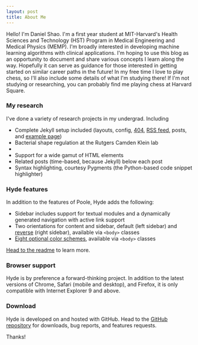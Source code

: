 ```yaml
---
layout: post
title: About Me
---
```


Hello! I'm Daniel Shao. I'm a first year student at MIT-Harvard's Health Sciences and Technology (HST) Program in Medical Engineering and Medical Physics (MEMP). I'm broadly interested in developing machine learning algorithms with clinical applications. I'm hoping to use this blog as an opportunity to document and share various concepts I learn along the way. Hopefully it can serve as guidance for those interested in getting started on similar career paths in the future! In my free time I love to play chess, so I'll also include some details of what I'm studying there! If I'm not studying or researching, you can probably find me playing chess at Harvard Square.
### My research

I've done a variety of research projects in my undergrad. Including

* Complete Jekyll setup included (layouts, config, [404](/404), [RSS feed](/atom.xml), posts, and [example page](/about))
* Bacterial shape regulation at the Rutgers Camden Klein lab
* 
* Support for a wide gamut of HTML elements
* Related posts (time-based, because Jekyll) below each post
* Syntax highlighting, courtesy Pygments (the Python-based code snippet highlighter)

### Hyde features

In addition to the features of Poole, Hyde adds the following:

* Sidebar includes support for textual modules and a dynamically generated navigation with active link support
* Two orientations for content and sidebar, default (left sidebar) and [reverse](https://github.com/poole/lanyon#reverse-layout) (right sidebar), available via `<body>` classes
* [Eight optional color schemes](https://github.com/poole/hyde#themes), available via `<body>` classes

[Head to the readme](https://github.com/poole/hyde#readme) to learn more.

### Browser support

Hyde is by preference a forward-thinking project. In addition to the latest versions of Chrome, Safari (mobile and desktop), and Firefox, it is only compatible with Internet Explorer 9 and above.

### Download

Hyde is developed on and hosted with GitHub. Head to the <a href="https://github.com/poole/hyde">GitHub repository</a> for downloads, bug reports, and features requests.

Thanks!
